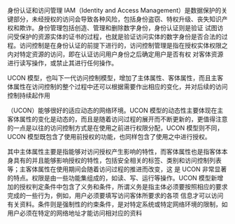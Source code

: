
身份认证和访问管理 IAM（Identity and Access Management）是数据保护的关键部分，未经授权的访问会导致各种风险，包括身份盗窃、特权升级、丧失知识产权和欺诈。身份管理包括创造、管理和删除数字身份，身份认证则是验证
试图访问受保护的资源实体的证书的过程，也就是验证访问实体的数字身份是否合法的过程。访问控制是在身份认证的前提下进行的，访问控制管理是指在授权实体权限之内对特定资源的访问，即在认证访问用户身份之后确定用户是否有权
对客体资源进行读写操作，或禁止其进行任何操作。

UCON 模型，也叫下一代访问控制模型，增加了主体属性、客体属性，而且主客体属性在访问控制的整个过程中还可以根据需要作出相应的变化，并对后续的访问控制持续起作用

（UCON）能够很好的适应动态的网络环境。UCON 模型的动态性主要体现在主客体属性的变化是动态的，而且是随着访问过程的展开而不断更新的，更值得注意的一点是以往的访问控制方式是在使用之前进行权限分配，UCON 模型则不同，UCON
模型既包含了使用前授权的功能，也同样包含了使用之中进行授权。

其中主体属性主要是指能够对访问授权产生影响的特性，而客体属性也是指客体本身具有的并且能够影响授权的特性，包括安全相关的标签、类别和访问控制列表等；主客体属性在使用期间会随着访问过程的推进而改变，这
是 UCON 非常显著的特点。权限是由一些功能集组成的，如读、写、运行等操作。UCON 模型新增加的授权判定条件中包含了义务和条件，所谓义务是指主体必须要按照相应的要求完成的一些行为，例如，用户必须要填写访问客体所要求的各项
信息才可以访问有关资料。条件则是强制性的约束条件，是对特定系统或特定网络环境的限制，如用户必须在特定的网络地址才能访问相对应的资料
